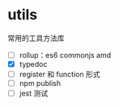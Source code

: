 # utils
常用的工具方法库

- [ ] rollup：es6 commonjs amd
- [x] typedoc
- [ ] register 和 function 形式
- [ ] npm publish
- [ ] jest 测试